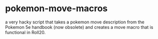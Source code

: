 # pokemon-move-macros
a very hacky script that takes a pokemon move description from the Pokemon 5e handbook (now obsolete) and creates a move macro that is functional in Roll20.

